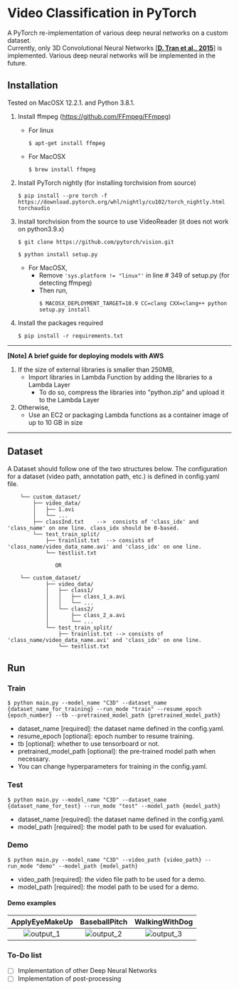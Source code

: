# Video Classification in PyTorch 
A PyTorch re-implementation of various deep neural networks on a custom dataset.   
Currently, only 3D Convolutional Neural Networks [[**D. Tran et al., 2015**]](https://www.cv-foundation.org/openaccess/content_iccv_2015/papers/Tran_Learning_Spatiotemporal_Features_ICCV_2015_paper.pdf) is implemented. Various deep neural networks will be implemented in the future.

## Installation
Tested on MacOSX 12.2.1. and Python 3.8.1.
1. Install ffmpeg (https://github.com/FFmpeg/FFmpeg)
    - For linux
        ```shell
        $ apt-get install ffmpeg
        ```
    - For MacOSX
        ```shell
        $ brew install ffmpeg 
        ```
2. Install PyTorch nightly (for installing torchvision from source)
    ```shell
    $ pip install --pre torch -f https://download.pytorch.org/whl/nightly/cu102/torch_nightly.html torchaudio
    ```

3. Install torchvision from the source to use VideoReader (it does not work on python3.9.x)
    ```shell
    $ git clone https://github.com/pytorch/vision.git
    ```
    ```shell
    $ python install setup.py 
    ```
    * For MacOSX, 
        - Remove ```'sys.platform != "linux"'``` in line # 349 of setup.py (for detecting ffmpeg)     
        - Then run,
            ```shell 
            $ MACOSX_DEPLOYMENT_TARGET=10.9 CC=clang CXX=clang++ python setup.py install
            ```
4. Install the packages required
    ``` shell
    $ pip install -r requirements.txt
    ```


---
**[Note] A brief guide for deploying models with AWS** 
1. If the size of external libraries is smaller than 250MB,
   - Import libraries in Lambda Function by adding the libraries to a Lambda Layer
     - To do so, compress the libraries into "python.zip" and upload it to the Lambda Layer
2. Otherwise,
   - Use an EC2 or packaging Lambda functions as a container image of up to 10 GB in size
---

## Dataset
A Dataset should follow one of the two structures below. The configuration for a dataset (video path, annotation path, etc.) is defined in config.yaml file.
```
    └── custom_dataset/                        
        ├── video_data/                        
        │   ├── 1.avi                      
        │   └── ...                        
        ├── classInd.txt    -->  consists of 'class_idx' and 'class_name' on one line. class_idx should be 0-based.      
        └── test_train_split/
            ├── trainlist.txt  --> consists of 'class_name/video_data_name.avi' and 'class_idx' on one line.
            └── testlist.txt

               OR

    └── custom_dataset/
            ├── video_data/
            │   ├── class1/
            │   │   ├── class_1_a.avi 
            │   │   └── ...
            │   └── class2/
            │       ├── class_2_a.avi
            │       └── ...
            └── test_train_split/
                ├── trainlist.txt --> consists of 'class_name/video_data_name.avi' and 'class_idx' on one line.
                └── testlist.txt
```

## Run
### Train
```shell
$ python main.py --model_name "C3D" --dataset_name {dataset_name_for_training} --run_mode "train" --resume_epoch {epoch_number} --tb --pretrained_model_path {pretrained_model_path}
```
- dataset_name [required]: the dataset name defined in the config.yaml.
- resume_epoch [optional]: epoch number to resume training.
- tb [optional]: whether to use tensorboard or not.
- pretrained_model_path [optional]: the pre-trained model path when necessary.
- You can change hyperparameters for training in the config.yaml.

### Test
```shell
$ python main.py --model_name "C3D" --dataset_name {dataset_name_for_test} --run_mode "test" --model_path {model_path}
```
- dataset_name [required]: the dataset name defined in the config.yaml.
- model_path [required]: the model path to be used for evaluation.
### Demo
```shell
$ python main.py --model_name "C3D" --video_path {video_path} --run_mode "demo" --model_path {model_path}
```
- video_path [required]: the video file path to be used for a demo.
- model_path [required]: the model path to be used for a demo.

#### Demo examples
ApplyEyeMakeUp             |  BaseballPitch                 |  WalkingWithDog
:-------------------------:|:-------------------------:|:-------------------------:
![output_1](https://user-images.githubusercontent.com/13464650/163706504-51b1372e-9f23-44a9-87ae-13a255934448.gif)         | ![output_2](https://user-images.githubusercontent.com/13464650/163706532-a3e61c64-727d-4293-a20a-61699d1503be.gif)    | ![output_3](https://user-images.githubusercontent.com/13464650/163706537-1e1bf81f-701d-455d-b1e2-9798bf05f311.gif)



### To-Do list
- [ ] Implementation of other Deep Neural Networks
- [ ] Implementation of post-processing